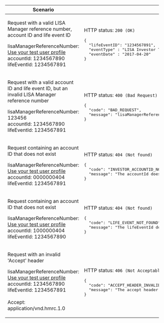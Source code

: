 <table>
    <col width="40%">
    <col width="60%">
    <thead>
        <tr>
            <th>Scenario</th>
            <th>Response</th>
        </tr>
    </thead>
    <tbody>
        <tr>
            <td><p>Request with a valid LISA Manager reference number, account ID and life event ID</p><p class="code--block">lisaManagerReferenceNumber: <a href="#testing">Use your test user profile</a><br>accountId: 1234567890<br>lifeEventId: 1234567891</p></td>
            <td><p>HTTP status: <code class="code--slim">200 (OK)</code></p>
<pre class="code--block">
{
  "lifeEventID": "1234567891",
  "eventType" : "LISA Investor Terminal Ill Health",
  "eventDate" : "2017-04-20"
}
</pre>
            </td>
        </tr>
        <tr>
            <td><p>Request with a valid account ID and life event ID, but an invalid LISA Manager reference number</p><p class="code--block">lisaManagerReferenceNumber: 123456<br>accountId: 1234567890<br>lifeEventId: 1234567891</p></td>
            <td><p>HTTP status: <code class="code--slim">400 (Bad Request)</code></p>
<pre class="code--block">
{
  "code": "BAD_REQUEST",
  "message": "lisaManagerReferenceNumber in the URL is in the wrong format"
}
</pre>
            </td>
        </tr>
        <tr>
            <td><p>Request containing an account ID that does not exist</p><p class="code--block">lisaManagerReferenceNumber: <a href="#testing">Use your test user profile</a><br>accountId: 0000000404<br>lifeEventId: 1234567891</p></td>
            <td><p>HTTP status: <code class="code--slim">404 (Not found)</code></p>
<pre class="code--block">
{
  "code": "INVESTOR_ACCOUNTID_NOT_FOUND",
  "message": "The accountId does not match HMRC’s records"
}
</pre>
            </td>
        </tr>
        <tr>
            <td><p>Request containing an account ID that does not exist</p><p class="code--block">lisaManagerReferenceNumber: <a href="#testing">Use your test user profile</a><br>accountId: 1000000404<br>lifeEventId: 1234567890</p></td>
            <td><p>HTTP status: <code class="code--slim">404 (Not found)</code></p>
<pre class="code--block">
{
  "code": "LIFE_EVENT_NOT_FOUND",
  "message": "The lifeEventId does not match HMRC’s records"
}
</pre>
            </td>
        </tr>
        <tr>
            <td><p>Request with an invalid 'Accept' header</p><p class="code--block">lisaManagerReferenceNumber: <a href="#testing">Use your test user profile</a><br>accountId: 1234567890<br>lifeEventId: 1234567891<br><br>Accept: application/vnd.hmrc.1.0</p></td>
            <td><p>HTTP status: <code class="code--slim">406 (Not Acceptable)</code></p>
<pre class="code--block">
{
  "code": "ACCEPT_HEADER_INVALID",
  "message": "The accept header is missing or invalid"
}
</pre>
            </td>
        </tr>
    </tbody>
</table>